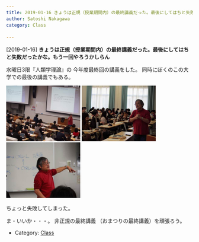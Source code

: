 ```yaml
---
title: 2019-01-16 きょうは正規（授業期間内）の最終講義だった。最後にしてはちと失敗だったかな。もう一回やろうかしらん
author: Satoshi Nakagawa
category: Class

---
```


[2019-01-16] **きょうは正規（授業期間内）の最終講義だった。最後にしてはちと失敗だったかな。もう一回やろうかしらん** 

 水曜日3限『人類学理論』の
今年度最終回の講義をした。
同時にぼくのこの大学での最後の講義でもある。

<a href=/pict/2019-01-16-last-lect-1.jpg><img src="/pict/2019-01-16-last-lect-1.jpg" alt="" width="200"/></a>
<a href=/pict/2019-01-16-last-lect-2.jpg><img src="/pict/2019-01-16-last-lect-2.jpg" alt="" width="200"/></a>
<a href=/pict/2019-01-16-last-lect-3.jpg><img src="/pict/2019-01-16-last-lect-3.jpg" alt="" width="200"/></a>

 ちょっと失敗してしまった。

 ま・いいか・・・。
非正規の最終講義
（おまつりの最終講義）を頑張ろう。

- Category: [Class](https://merapano.github.io/categories.html#Class)

